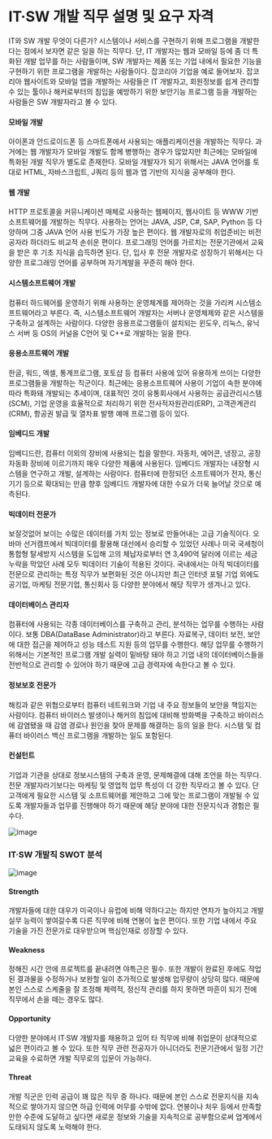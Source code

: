 # IT·SW 개발 직무 설명 및 요구 자격

IT와 SW 개발 무엇이 다른가? 시스템이나 서비스를 구현하기 위해 프로그램을 개발한다는 점에서 보자면 같은 일을 하는 직무다. 단, IT 개발자는 웹과 모바일 등에 좀 더 특화된 개발 업무를 하는 사람들이며, SW 개발자는 제품 또는 기업 내에서 필요한 기능을 구현하기 위한 프로그램을 개발하는 사람들이다. 잡코리아 기업을 예로 들어보자. 잡코리아 웹사이트와 모바일 앱을 개발하는 사람들은 IT 개발자고, 회원정보를 쉽게 관리할 수 있는 툴이나 해커로부터의 침입을 예방하기 위한 보안기능 프로그램 등을 개발하는 사람들은 SW 개발자라고 볼 수 있다.

#### 모바일 개발
아이폰과 안드로이드폰 등 스마트폰에서 사용되는 애플리케이션을 개발하는 직무다. 과거에는 웹 개발자가 모바일 개발도 함께 병행하는 경우가 많았지만 최근에는 모바일에 특화된 개발 직무가 별도로 존재한다. 모바일 개발자가 되기 위해서는 JAVA 언어를 토대로 HTML, 자바스크립트, J쿼리 등의 웹과 앱 기반의 지식을 공부해야 한다.

#### 웹 개발
HTTP 프로토콜을 커뮤니케이션 매체로 사용하는 웹페이지, 웹사이트 등 WWW 기반 소프트웨어를 개발하는 직무다. 사용하는 언어는 JAVA, JSP, C#, SAP, Python 등 다양하며 그중 JAVA 언어 사용 빈도가 가장 높은 편이다. 웹 개발자로의 취업준비는 비전공자라 하더라도 비교적 손쉬운 편이다. 프로그래밍 언어를 가르치는 전문기관에서 교육을 받은 후 기초 지식을 습득하면 된다. 단, 입사 후 전문 개발자로 성장하기 위해서는 다양한 프로그래밍 언어를 공부하며 자기계발을 꾸준히 해야 한다.

#### 시스템소프트웨어 개발
컴퓨터 하드웨어를 운영하기 위해 사용하는 운영체계를 제어하는 것을 가리켜 시스템소프트웨어라고 부른다. 즉, 시스템소프트웨어 개발자는 서버나 운영체제와 같은 시스템을 구축하고 설계하는 사람이다. 다양한 응용프로그램들이 설치되는 윈도우, 리눅스, 유닉스 서버 등 OS의 커널을 C언어 및 C++로 개발하는 일을 한다.

#### 응용소프트웨어 개발
한글, 워드, 엑셀, 통계프로그램, 포토샵 등 컴퓨터 사용에 있어 유용하게 쓰이는 다양한 프로그램들을 개발하는 직군이다. 최근에는 응용소프트웨어 사용이 기업이 속한 분야에 따라 특화돼 개발되는 추세이며, 대표적인 것이 유통회사에서 사용하는 공급관리시스템(SCM), 기업 운영을 효율적으로 처리하기 위한 전사적자원관리(ERP), 고객관계관리(CRM), 항공권 발급 및 열차표 발행 예매 프로그램 등이 있다.

#### 임베디드 개발
임베디드란, 컴퓨터 이외의 장비에 사용되는 칩을 말한다. 자동차, 에어콘, 냉장고, 공장 자동화 장비에 이르기까지 매우 다양한 제품에 사용된다. 임베디드 개발자는 내장형 시스템을 연구하고 개발, 설계하는 사람이다. 컴퓨터에 한정되던 소프트웨어가 전자, 통신기기 등으로 확대되는 만큼 향후 임베디드 개발자에 대한 수요가 더욱 늘어날 것으로 예측된다.

#### 빅데이터 전문가
보잘것없어 보이는 수많은 데이터를 가치 있는 정보로 만들어내는 고급 기술직이다. 오바마 선거캠프에서 빅데이터를 활용해 대선에서 승리할 수 있었던 사례나 미국 국세청이 통합형 탈세방지 시스템을 도입해 고의 체납자로부터 연 3,490억 달러에 이르는 세금 누락을 막았던 사례 모두 빅데이터 기술이 적용된 것이다. 국내에서는 아직 빅데이터를 전문으로 관리하는 특정 직무가 보편화된 것은 아니지만 최근 인터넷 포털 기업 외에도 공기업, 마케팅 전문기업, 통신회사 등 다양한 분야에서 해당 직무가 생겨나고 있다.

#### 데이터베이스 관리자 
컴퓨터에 사용되는 각종 데이터베이스를 구축하고 관리, 분석하는 업무를 수행하는 사람이다. 보통 DBA(DataBase Administrator)라고 부른다. 자료복구, 데이터 보전, 보안에 대한 접근을 제어하고 성능 테스트 지원 등의 업무를 수행한다. 해당 업무를 수행하기 위해서는 기본적인 프로그램 개발 실력이 밑바탕 돼야 하고 기업 내의 데이터베이스들을 전반적으로 관리할 수 있어야 하기 때문에 고급 경력자에 속한다고 볼 수 있다.

#### 정보보호 전문가
해킹과 같은 위협으로부터 컴퓨터 네트워크와 기업 내 주요 정보들의 보안을 책임지는 사람이다. 컴퓨터 바이러스 발생이나 해커의 침입에 대비해 방화벽을 구축하고 바이러스에 감염됐을 때 감염 경로나 원인을 찾아 문제를 해결하는 등의 일을 한다. 시스템 및 컴퓨터 바이러스 백신 프로그램을 개발하는 일도 포함된다.

#### 컨설턴트
기업과 기관을 상대로 정보시스템의 구축과 운영, 문제해결에 대해 조언을 하는 직무다. 전문 개발자라기보다는 마케팅 및 영업적 업무 특성이 더 강한 직무라고 볼 수 있다. 단 고객에게 필요한 시스템 및 소프트웨어를 제안하고 그에 맞는 프로그램이 개발될 수 있도록 개발자들과 업무를 진행해야 하기 때문에 해당 분야에 대한 전문지식과 경험은 필수다.

![image](https://user-images.githubusercontent.com/47058441/64071102-2d202280-ccad-11e9-80b0-ac3f529555df.png)

### IT·SW 개발직 SWOT 분석

![image](https://user-images.githubusercontent.com/47058441/64071105-4e810e80-ccad-11e9-8183-fda71d12f5db.png)

#### Strength
개발자들에 대한 대우가 미국이나 유럽에 비해 약하다고는 하지만 연차가 높아지고 개발 실무 능력이 쌓여갈수록 다른 직무에 비해 연봉이 높은 편이다. 또한 기업 내에서 주요 기술을 가진 전문가로 대우받으며 핵심인재로 성장할 수 있다.

#### Weakness
정해진 시간 안에 프로젝트를 끝내려면 야특근은 필수. 또한 개발이 완료된 후에도 작업된 결과물을 수정하거나 보완할 일이 추가적으로 발생해 업무량이 상당히 많다. 때문에 본인 스스로 스케줄을 잘 조정해 체력적, 정신적 관리를 하지 못하면 마흔이 되기 전에 직무에서 손을 떼는 경우도 많다.

#### Opportunity
다양한 분야에서 IT·SW 개발자를 채용하고 있어 타 직무에 비해 취업문이 상대적으로 넓은 편이라고 볼 수 있다. 또한 직무 관련 전공자가 아니더라도 전문기관에서 일정 기간 교육을 수료하면 개발 직무로의 입문이 가능하다.

#### Threat
개발 직군은 인력 공급이 꽤 많은 직무 중 하나다. 때문에 본인 스스로 전문지식을 지속적으로 쌓아가지 않으면 하급 인력에 머무를 수밖에 없다. 연봉이나 처우 등에서 만족할 만한 수준에 도달하고 싶다면 새로운 정보와 기술을 지속적으로 공부함으로써 업계에서 도태되지 않도록 노력해야 한다.




